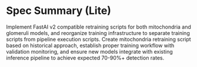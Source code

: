 # Spec Summary (Lite)

Implement FastAI v2 compatible retraining scripts for both mitochondria and glomeruli models, and reorganize training infrastructure to separate training scripts from pipeline execution scripts. Create mitochondria retraining script based on historical approach, establish proper training workflow with validation monitoring, and ensure new models integrate with existing inference pipeline to achieve expected 70-90%+ detection rates.
